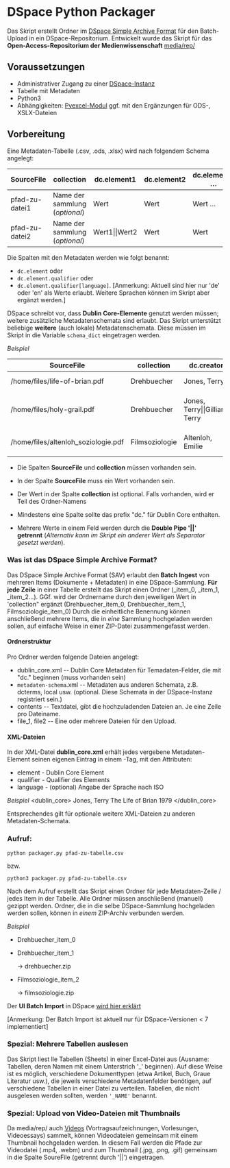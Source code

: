 # DSpace Python Packager
Das Skript erstellt Ordner im [DSpace Simple Archive Format](https://wiki.lyrasis.org/display/DSDOC7x/Importing+and+Exporting+Items+via+Simple+Archive+Format) für den Batch-Upload in ein DSpace-Repositorium.
Entwickelt wurde das Skript für das **Open-Access-Repositorium der Medienwissenschaft** [media/rep/](https://mediarep.org)

## Voraussetzungen
- Administrativer Zugang zu einer [DSpace-Instanz](https://github.com/DSpace/DSpace)
- Tabelle mit Metadaten
- Python3
- Abhängigkeiten: [Pyexcel-Modul](https://github.com/pyexcel/pyexcel) ggf. mit den Ergänzungen für ODS-, XSLX-Dateien

## Vorbereitung
Eine Metadaten-Tabelle (.csv, .ods, .xlsx) wird nach folgendem Schema angelegt:

SourceFile | collection | dc.element1 | dc.element2 | dc.element1 …
-------- | -------- | -------- | -------- | --------
pfad-zu-datei1 | Name der sammlung (*optional*) | Wert | Wert | Wert …
pfad-zu-datei2 | Name der sammlung (*optional*) | Wert1\|\|Wert2 | Wert | Wert | Wert …

Die Spalten mit den Metadaten werden wie folgt benannt:
- `dc.element` oder
- `dc.element.qualifier` oder 
- `dc.element.qualifier[language]`. \[Anmerkung: Aktuell sind hier nur 'de' oder 'en' als Werte erlaubt. Weitere Sprachen können im Skript aber ergänzt werden.\]

DSpace schreibt vor, dass **Dublin Core-Elemente** genutzt werden müssen; weitere zusätzliche Metadatenschemata sind erlaubt.
Das Skript unterstützt beliebige **weitere** (auch lokale) Metadatenschemata. Diese müssen im Skript in die Variable `schema_dict` eingetragen werden.

*Beispiel*

SourceFile | collection | dc.creator | dc.title | local.deutschertitel\[de\]| dc.date.issued
-------- | -------- | -------- | -------- | -------- | --------
/home/files/life-of-brian.pdf | Drehbuecher | Jones, Terry | The Life of Brian | Das Leben des Brian | 1979 | 
/home/files/holy-grail.pdf | Drehbuecher | Jones, Terry\|\|Gilliam, Terry | Monty Python and the Holy Grail | Die Ritter der Kokosnuss | 1975
/home/files/altenloh_soziologie.pdf | Filmsoziologie | Altenloh, Emilie | Zur Soziologie des Kino |  | 1913

- Die Spalten **SourceFile** und **collection** müssen vorhanden sein.

- In der Spalte **SourceFile** muss ein Wert vorhanden sein.

- Der Wert in der Spalte **collection** ist optional. Falls vorhanden, wird er Teil des Ordner-Namens

- Mindestens eine Spalte sollte das prefix "dc." für Dublin Core enthalten.

- Mehrere Werte in einem Feld werden durch die **Double Pipe '||' getrennt** (*Alternativ kann im Skript ein anderer Wert als Separator gesetzt werden*).


### Was ist das DSpace Simple Archive Format?

Das DSpace Simple Archive Format (SAV) erlaubt den **Batch Ingest** von mehreren Items (Dokumente + Metadaten) in eine DSpace-Sammlung.
**Für jede Zeile** in einer Tabelle erstellt das Skript einen Ordner (_item_0, _item_1, _item_2…). GGf. wird der Ordnername durch den jeweiligen Wert in 'collection" ergänzt (Drehbuecher_item_0, Drehbuecher_item_1, Filmsoziologie_item_0)
Durch die einheitliche Benennung können anschließend mehrere Items, die in _eine_ Sammlung hochgeladen werden sollen, auf einfache Weise in einer ZIP-Datei zusammengefasst werden.

#### Ordnerstruktur
Pro Ordner werden folgende Dateien angelegt:
- dublin_core.xml         -- Dublin Core Metadaten für Temadaten-Felder, die mit "dc." beginnen (muss vorhanden sein)
- `metadaten-schema`.xml  -- Metadaten aus anderen Schemata, z.B. dcterms, local usw. (optional. Diese Schemata in der DSpace-Instanz registriert sein.)
- contents                -- Textdatei, gibt die hochzuladenden Dateien an. Je eine Zeile pro Dateiname.
- file_1, file2           -- Eine oder mehrere Dateien für den Upload.


#### XML-Dateien

In der XML-Datei **dublin_core.xml** erhält jedes vergebene Metadaten-Element seinen eigenen Eintrag in einem <dcvalue>-Tag, mit den Attributen:
* element - Dublin Core Element
* qualifier - Qualifier des Elements
* language - (optional) Angabe der Sprache nach ISO

*Beispiel*
    <dublin_core>
        <dcvalue element="creator" qualifier="none">Jones, Terry</dcvalue>
        <dcvalue element="title" qualifier="none">The Life of Brian</dcvalue>
        <dcvalue element="date" qualifier="issued">1979</dcvalue>
    </dublin_core>

Entsprechendes gilt für optionale weitere XML-Dateien zu anderen Metadaten-Schemata.

### Aufruf:

`python packager.py pfad-zu-tabelle.csv`

bzw.

`python3 packager.py pfad-zu-tabelle.csv`

Nach dem Aufruf erstellt das Skript einen Ordner für jede Metadaten-Zeile / jedes Item in der Tabelle. Alle Ordner müssen anschließend (manuell) gezippt werden. 
Ordner, die in die selbe DSpace-Sammlung hochgeladen werden sollen, können in _einem_ ZIP-Archiv verbunden werden.

*Beispiel*
- Drehbuecher_item_0
- Drehbuecher_item_1
  
  → drehbuecher.zip
- Filmsoziologie_item_2
  
  → filmsoziologie.zip

Der **UI Batch Import** in DSpace [wird hier erklärt](https://wiki.lyrasis.org/display/DSDOC7x/Importing+and+Exporting+Items+via+Simple+Archive+Format#ImportingandExportingItemsviaSimpleArchiveFormat-UIBatchImport)

\[Anmerkung: Der Batch Import ist aktuell nur für DSpace-Versionen < 7 implementiert\]


### Spezial: Mehrere Tabellen auslesen

Das Skript liest lle Tabellen (Sheets) in einer Excel-Datei aus (Ausname: Tabellen, deren Namen mit einem Unterstrich '\_' beginnen). Auf diese Weise ist es möglich, verschiedene Dokumenttypen (etwa Artikel, Buch, Graue Literatur usw.), die jeweils verschiedene Metadatenfelder benötigen, auf verschiedene Tabellen in einer Datei zu verteilen. Tabellen, die nicht ausgelesen werden sollten, werden `'_NAME'` benannt.


### Spezial: Upload von Video-Dateien mit Thumbnails

Da media/rep/ auch [Videos](https://mediarep.org/handle/doc/5228) (Vortragsaufzeichnungen, Vorlesungen, Videoessays) sammelt, können Videodateien
gemeinsam mit einem Thumbnail hochgeladen werden. In diesem Fall werden die Pfade zur Videodatei (.mp4, .webm) und zum Thumbnail (.jpg, .png, .gif) gemeinsam in die Spalte SoureFile (getrennt durch '\|\|') eingetragen.
